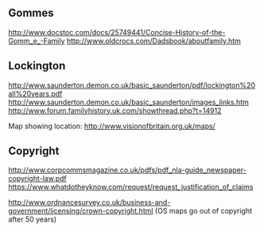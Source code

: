 Gommes
------

http://www.docstoc.com/docs/25749441/Concise-History-of-the-Gomm_e_-Family
http://www.oldcrocs.com/Dadsbook/aboutfamily.htm

Lockington
----------
http://www.saunderton.demon.co.uk/basic_saunderton/pdf/lockington%20all%20years.pdf
http://www.saunderton.demon.co.uk/basic_saunderton/images_links.htm
http://www.forum.familyhistory.uk.com/showthread.php?t=14912

Map showing location: http://www.visionofbritain.org.uk/maps/

Copyright
---------

http://www.corpcommsmagazine.co.uk/pdfs/pdf_nla-guide_newspaper-copyright-law.pdf
https://www.whatdotheyknow.com/request/request_justification_of_claims

http://www.ordnancesurvey.co.uk/business-and-government/licensing/crown-copyright.html
(OS maps go out of copyright after 50 years)
